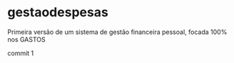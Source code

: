 # gestaodespesas
Primeira versão de um sistema de gestão financeira pessoal, focada 100% nos GASTOS

commit 1
